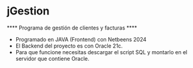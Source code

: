 # jGestion
**** Programa de gestión de clientes y facturas ****
- Programado en JAVA (Frontend) con Netbeens 2024
- El Backend del proyecto es con Oracle 21c.
- Para que funcione necesitas descargar el script SQL y montarlo en el servidor que contiene Oracle.
  

